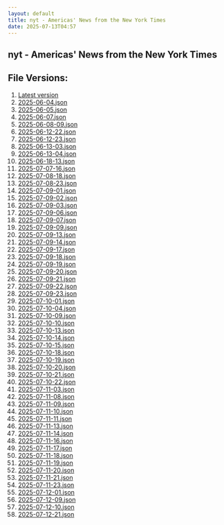 ```yaml
---
layout: default
title: nyt - Americas' News from the New York Times
date: 2025-07-13T04:57
---
```


## nyt - Americas' News from the New York Times

<div id="data-chart"></div>
<div id="data-table"></div>
<script>
document.addEventListener('DOMContentLoaded', function(){
  document.getElementById('data-table').textContent = 'This source isn't supported for tables yet.';
});
</script>

## File Versions:
1. [Latest version](./latest.json)
2. [2025-06-04.json](./2025-06-04.json)
3. [2025-06-05.json](./2025-06-05.json)
4. [2025-06-07.json](./2025-06-07.json)
5. [2025-06-08-09.json](./2025-06-08-09.json)
6. [2025-06-12-22.json](./2025-06-12-22.json)
7. [2025-06-12-23.json](./2025-06-12-23.json)
8. [2025-06-13-03.json](./2025-06-13-03.json)
9. [2025-06-13-04.json](./2025-06-13-04.json)
10. [2025-06-18-13.json](./2025-06-18-13.json)
11. [2025-07-07-16.json](./2025-07-07-16.json)
12. [2025-07-08-18.json](./2025-07-08-18.json)
13. [2025-07-08-23.json](./2025-07-08-23.json)
14. [2025-07-09-01.json](./2025-07-09-01.json)
15. [2025-07-09-02.json](./2025-07-09-02.json)
16. [2025-07-09-03.json](./2025-07-09-03.json)
17. [2025-07-09-06.json](./2025-07-09-06.json)
18. [2025-07-09-07.json](./2025-07-09-07.json)
19. [2025-07-09-09.json](./2025-07-09-09.json)
20. [2025-07-09-13.json](./2025-07-09-13.json)
21. [2025-07-09-14.json](./2025-07-09-14.json)
22. [2025-07-09-17.json](./2025-07-09-17.json)
23. [2025-07-09-18.json](./2025-07-09-18.json)
24. [2025-07-09-19.json](./2025-07-09-19.json)
25. [2025-07-09-20.json](./2025-07-09-20.json)
26. [2025-07-09-21.json](./2025-07-09-21.json)
27. [2025-07-09-22.json](./2025-07-09-22.json)
28. [2025-07-09-23.json](./2025-07-09-23.json)
29. [2025-07-10-01.json](./2025-07-10-01.json)
30. [2025-07-10-04.json](./2025-07-10-04.json)
31. [2025-07-10-09.json](./2025-07-10-09.json)
32. [2025-07-10-10.json](./2025-07-10-10.json)
33. [2025-07-10-13.json](./2025-07-10-13.json)
34. [2025-07-10-14.json](./2025-07-10-14.json)
35. [2025-07-10-15.json](./2025-07-10-15.json)
36. [2025-07-10-18.json](./2025-07-10-18.json)
37. [2025-07-10-19.json](./2025-07-10-19.json)
38. [2025-07-10-20.json](./2025-07-10-20.json)
39. [2025-07-10-21.json](./2025-07-10-21.json)
40. [2025-07-10-22.json](./2025-07-10-22.json)
41. [2025-07-11-03.json](./2025-07-11-03.json)
42. [2025-07-11-08.json](./2025-07-11-08.json)
43. [2025-07-11-09.json](./2025-07-11-09.json)
44. [2025-07-11-10.json](./2025-07-11-10.json)
45. [2025-07-11-11.json](./2025-07-11-11.json)
46. [2025-07-11-13.json](./2025-07-11-13.json)
47. [2025-07-11-14.json](./2025-07-11-14.json)
48. [2025-07-11-16.json](./2025-07-11-16.json)
49. [2025-07-11-17.json](./2025-07-11-17.json)
50. [2025-07-11-18.json](./2025-07-11-18.json)
51. [2025-07-11-19.json](./2025-07-11-19.json)
52. [2025-07-11-20.json](./2025-07-11-20.json)
53. [2025-07-11-21.json](./2025-07-11-21.json)
54. [2025-07-11-23.json](./2025-07-11-23.json)
55. [2025-07-12-01.json](./2025-07-12-01.json)
56. [2025-07-12-09.json](./2025-07-12-09.json)
57. [2025-07-12-10.json](./2025-07-12-10.json)
58. [2025-07-12-21.json](./2025-07-12-21.json)
